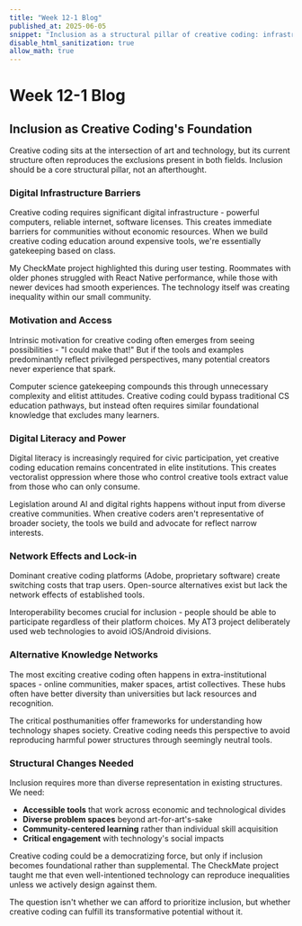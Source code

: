 ```yaml
---
title: "Week 12-1 Blog"
published_at: 2025-06-05
snippet: "Inclusion as a structural pillar of creative coding: infrastructure, access, and power"
disable_html_sanitization: true
allow_math: true
---
```


# Week 12-1 Blog

## Inclusion as Creative Coding's Foundation

Creative coding sits at the intersection of art and technology, but its current structure often reproduces the exclusions present in both fields. Inclusion should be a core structural pillar, not an afterthought.

### Digital Infrastructure Barriers

Creative coding requires significant digital infrastructure - powerful computers, reliable internet, software licenses. This creates immediate barriers for communities without economic resources. When we build creative coding education around expensive tools, we're essentially gatekeeping based on class.

My CheckMate project highlighted this during user testing. Roommates with older phones struggled with React Native performance, while those with newer devices had smooth experiences. The technology itself was creating inequality within our small community.

### Motivation and Access

Intrinsic motivation for creative coding often emerges from seeing possibilities - "I could make that!" But if the tools and examples predominantly reflect privileged perspectives, many potential creators never experience that spark.

Computer science gatekeeping compounds this through unnecessary complexity and elitist attitudes. Creative coding could bypass traditional CS education pathways, but instead often requires similar foundational knowledge that excludes many learners.

### Digital Literacy and Power

Digital literacy is increasingly required for civic participation, yet creative coding education remains concentrated in elite institutions. This creates vectoralist oppression where those who control creative tools extract value from those who can only consume.

Legislation around AI and digital rights happens without input from diverse creative communities. When creative coders aren't representative of broader society, the tools we build and advocate for reflect narrow interests.

### Network Effects and Lock-in

Dominant creative coding platforms (Adobe, proprietary software) create switching costs that trap users. Open-source alternatives exist but lack the network effects of established tools.

Interoperability becomes crucial for inclusion - people should be able to participate regardless of their platform choices. My AT3 project deliberately used web technologies to avoid iOS/Android divisions.

### Alternative Knowledge Networks

The most exciting creative coding often happens in extra-institutional spaces - online communities, maker spaces, artist collectives. These hubs often have better diversity than universities but lack resources and recognition.

The critical posthumanities offer frameworks for understanding how technology shapes society. Creative coding needs this perspective to avoid reproducing harmful power structures through seemingly neutral tools.

### Structural Changes Needed

Inclusion requires more than diverse representation in existing structures. We need:

- **Accessible tools** that work across economic and technological divides
- **Diverse problem spaces** beyond art-for-art's-sake
- **Community-centered learning** rather than individual skill acquisition
- **Critical engagement** with technology's social impacts

Creative coding could be a democratizing force, but only if inclusion becomes foundational rather than supplemental. The CheckMate project taught me that even well-intentioned technology can reproduce inequalities unless we actively design against them.

The question isn't whether we can afford to prioritize inclusion, but whether creative coding can fulfill its transformative potential without it.
